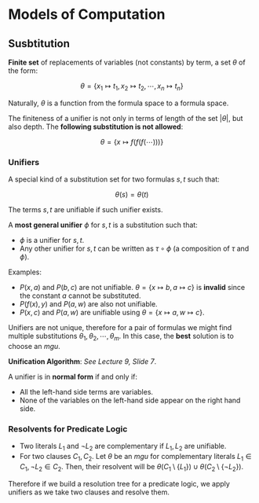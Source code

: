 # Models of Computation

## Susbtitution

**Finite set** of replacements of variables (not constants) by term, a set $\theta$ of the form:

$$
\theta = \{x_1 \mapsto t_1, x_2 \mapsto t_2, \cdots, x_n \mapsto t_n\}
$$

Naturally, $\theta$ is a function from the formula space to a formula space.

The finiteness of a unifier is not only in terms of length of the set $|\theta|$, but also depth. The **following substitution is not allowed**:

$$
\theta = \{x\mapsto f(f(f(\cdots)))\}
$$

### Unifiers

A special kind of a substitution set for two formulas $s,t$ such that:

$$
\theta(s) = \theta(t)
$$

The terms $s,t$ are unifiable if such unifier exists.

A **most general unifier** $\phi$ for $s,t$ is a substitution such that:

- $\phi$ is a unifier for $s,t$.
- Any other unifier for $s,t$ can be written as $\tau \circ \phi$ (a composition of $\tau$ and $\phi$).

Examples:

- $P(x, a)$ and $P(b, c)$ are not unifiable. $\theta = \{x \mapsto b, a \mapsto c\}$ is **invalid** since the constant $a$ cannot be substituted.
- $P(f(x), y)$ and $P(a,w)$ are also not unifiable.
- $P(x,c)$ and $P(a,w)$ are unifiable using $\theta = \{x \mapsto a, w \mapsto c\}$.

Unifiers are not unique, therefore for a pair of formulas we might find multiple substitutions $\theta_1, \theta_2, \cdots, \theta_m$. In this case, the **best** solution is to choose an *mgu*.

**Unification Algorithm**: *See Lecture 9, Slide 7*.

A unifier is in **normal form** if and only if:

- All the left-hand side terms are variables.
- None of the variables on the left-hand side appear on the right hand side.

### Resolvents for Predicate Logic

- Two literals $L_1$ and $\neg L_2$ are complementary if $L_1, L_2$ are unifiable.
- For two clauses $C_1,C_2$. Let $\theta$ be an *mgu* for complementary literals $L_1\in C_1, \neg L_2 \in C_2$. Then, their resolvent will be $\theta(C_1\setminus\{L_1\})\cup\theta(C_2\setminus\{\neg L_2\})$.

Therefore if we build a resolution tree for a predicate logic, we apply unifiers as we take two clauses and resolve them.